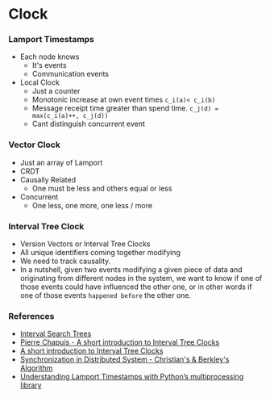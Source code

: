 # Clock

### Lamport Timestamps
- Each node knows
    - It's events
    - Communication events
- Local Clock 
    - Just a counter
    - Monotonic increase at own event times `c_i(a)< c_i(b)`
    - Message receipt time greater than spend time.
    `c_j(d) = max(c_i(a)++, c_j(d))`
    - Cant distinguish concurrent event

### Vector Clock
- Just an array of Lamport
- CRDT
- Causally Related 
    - One must be less and others equal or less
- Concurrent 
    - One less, one more, one less / more

### Interval Tree Clock
- Version Vectors or Interval Tree Clocks
- All unique identifiers coming together modifying
- We need to track causality. 
- In a nutshell, given two events modifying a given piece of data and originating from different nodes in the system, we want to know if one of those events could have influenced the other one, or in other words if one of those events `happened before` the other one.

### References
- [Interval Search Trees ](https://www.youtube.com/watch?v=q0QOYtSsTg4)
- [Pierre Chapuis - A short introduction to Interval Tree Clocks](https://www.youtube.com/watch?v=PgCziibErvU)
- [A short introduction to Interval Tree Clocks](https://blog.separateconcerns.com/2017-05-07-itc.html)
- [Synchronization in Distributed System - Christian's & Berkley's Algorithm](https://youtu.be/L7cjMgJktdA)
- [Understanding Lamport Timestamps with Python’s multiprocessing library](https://towardsdatascience.com/understanding-lamport-timestamps-with-pythons-multiprocessing-library-12a6427881c6)
